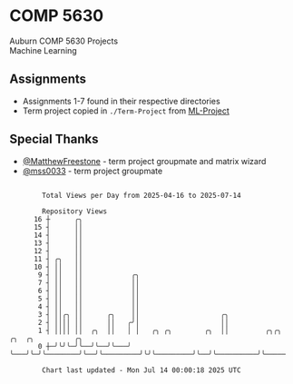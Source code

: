 # COMP 5630
Auburn COMP 5630 Projects  
Machine Learning

## Assignments
- Assignments 1-7 found in their respective directories
- Term project copied in `./Term-Project` from [ML-Project](https://github.com/wumphlett/ML-Project)

## Special Thanks
- [@MatthewFreestone](https://github.com/MatthewFreestone) - term project groupmate and matrix wizard
- [@mss0033](https://github.com/mss0033) - term project groupmate

```

        Total Views per Day from 2025-04-16 to 2025-07-14

        Repository Views
      16 ┼      ╭╮
      15 ┤      ││
      14 ┤      ││
      13 ┤      ││
      12 ┤      ││
      11 ┤ ╭╮   ││
      10 ┤ ││   ││
       9 ┤ ││   ││            ╭╮
       7 ┤ ││   ││            ││
       6 ┤ ││   ││            ││
       5 ┤ ││   ││            ││
       4 ┤ ││   ││            ││
       3 ┤ ││╭╮ ││      ╭╮    ││                    ╭╮
       2 ┤ ││││ ││      ││   ╭╯│                    ││
       1 ┤ ││││ ││  ╭╮  ││   │ │   ╭╮ ╭╮        ╭╮  ││         ╭╮╭╮         ╭╮  ╭╮          ╭╮
       0 ┼─╯╰╯╰─╯╰──╯╰──╯╰───╯ ╰───╯╰─╯╰────────╯╰──╯╰─────────╯╰╯╰─────────╯╰──╯╰──────────╯╰─────

        Chart last updated - Mon Jul 14 00:00:18 2025 UTC
        
```

